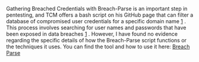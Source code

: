 Gathering Breached Credentials with Breach-Parse is an important step in pentesting, and TCM offers a bash script on his GitHub page that can filter a database of compromised user credentials for a specific domain name [1](https://aojanzen.github.io/blog/html/2022/05/29/gatheringbreachedcredentials.html) . This process involves searching for user names and passwords that have been exposed in data breaches [1](https://aojanzen.github.io/blog/html/2022/05/29/gatheringbreachedcredentials.html) . However, I have found no evidence regarding the specific details of how the Breach-Parse script functions or the techniques it uses.
You can find the tool and how to use it here: [Breach Parse](https://github.com/hmaverickadams/breach-parse)
